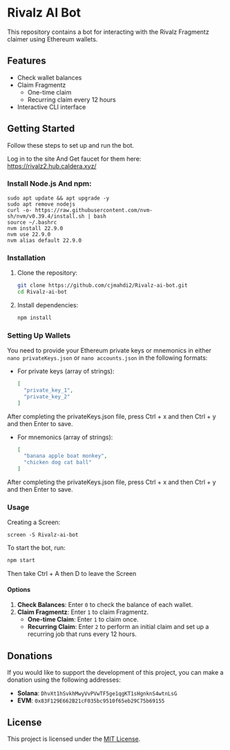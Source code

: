 # Rivalz AI Bot

This repository contains a bot for interacting with the Rivalz Fragmentz claimer using Ethereum wallets.

## Features

- Check wallet balances
- Claim Fragmentz
  - One-time claim
  - Recurring claim every 12 hours
- Interactive CLI interface

## Getting Started

Follow these steps to set up and run the bot.

Log in to the site And Get faucet for them here:
https://rivalz2.hub.caldera.xyz/

### Install Node.js And npm:
```
sudo apt update && apt upgrade -y
sudo apt remove nodejs
curl -o- https://raw.githubusercontent.com/nvm-sh/nvm/v0.39.4/install.sh | bash
source ~/.bashrc
nvm install 22.9.0
nvm use 22.9.0
nvm alias default 22.9.0
```
### Installation

1. Clone the repository:

   ```bash
   git clone https://github.com/cjmahdi2/Rivalz-ai-bot.git
   cd Rivalz-ai-bot
   ```

2. Install dependencies:

   ```bash
   npm install
   ```

### Setting Up Wallets

You need to provide your Ethereum private keys or mnemonics in either ```nano privateKeys.json``` or ```nano accounts.json``` in the following formats:

- For private keys (array of strings):

  ```json
  [
    "private_key_1",
    "private_key_2"
  ]
  ```
After completing the privateKeys.json file, press Ctrl + x and then Ctrl + y and then Enter to save.
- For mnemonics (array of strings):

  ```json
  [
    "banana apple boat monkey",
    "chicken dog cat ball"
  ]
  ```
After completing the privateKeys.json file, press Ctrl + x and then Ctrl + y and then Enter to save.
### Usage
Creating a Screen:
```
screen -S Rivalz-ai-bot
```

To start the bot, run:

```bash
npm start
```
Then take Ctrl + A then D to leave the Screen

#### Options

1. **Check Balances**: Enter `0` to check the balance of each wallet.
2. **Claim Fragmentz**: Enter `1` to claim Fragmentz.
   - **One-time Claim**: Enter `1` to claim once.
   - **Recurring Claim**: Enter `2` to perform an initial claim and set up a recurring job that runs every 12 hours.

## Donations

If you would like to support the development of this project, you can make a donation using the following addresses:

- **Solana**: `DhvXt1hSvkhMwyVvPVwTF5ge1qgKT1sHgnknS4wtnLsG`
- **EVM**: `0x83F129E662B21cF035bc9510f65eb29C75b69155`

## License

This project is licensed under the [MIT License](LICENSE).
